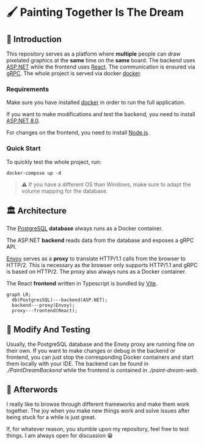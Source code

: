# :paintbrush: Painting Together Is The Dream

## :scroll: Introduction

This repository serves as a platform where **multiple** people can draw pixelated graphics at the **same** time on the **same** board. The backend uses [ASP.NET](https://dotnet.microsoft.com/en-us/apps/aspnet) while the frontend uses [React](https://react.dev/). The communication is ensured via [gRPC](https://grpc.io/). The whole project is served via docker [docker](https://www.docker.com/).

### Requirements

Make sure you have installed [docker](https://docs.docker.com/engine/install/) in order to run the full application.

If you want to make modifications and test the backend, you need to install [ASP.NET 8.0](https://dotnet.microsoft.com/en-us/download/dotnet/8.0).

For changes on the frontend, you need to install [Node.js](https://nodejs.org/en/download/).

### Quick Start

To quickly test the whole project, run:

```
docker-compose up -d
```

  > :warning: If you have a different OS than Windows, make sure to adapt the volume mapping for the database.

## :classical_building: Architecture

The [PostgreSQL](https://www.postgresql.org/) **database** always runs as a Docker container.

The ASP.NET **backend** reads data from the database and exposes a gRPC API.

[Envoy](https://www.envoyproxy.io/) serves as a **proxy** to translate HTTP/1.1 calls from the browser to HTTP/2. This is necessary as the browser only supports HTTP/1.1 and gRPC is based on HTTP/2. The proxy also always runs as a Docker container.

The React **frontend** written in Typescript is bundled by [Vite](https://vitejs.dev/).

```mermaid
graph LR;
  db(PostgresSQL)---backend(ASP.NET);
  backend---proxy(Envoy);
  proxy---frontend(React);
```

## :test_tube: Modify And Testing

Usually, the PostgreSQL database and the Envoy proxy are running fine on their own. If you want to make changes or debug in the backend or frontend, you can just stop the corresponding Docker containers and start them locally with your IDE. The backend can be found in *./PaintDreamBackend* while the frontend is contained in *./paint-dream-web*.

## :dart: Afterwords

I really like to browse through different frameworks and make them work together. The joy when you make new things work and solve issues after being stuck for a while is just great.

If, for whatever reason, you stumble upon my repository, feel free to test things. I am always open for discussion :grin: